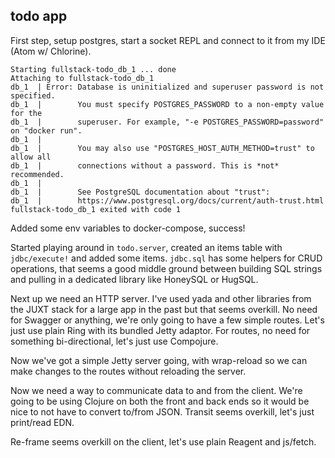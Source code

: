 ## todo app

First step, setup postgres, start a socket REPL and connect to it from my IDE (Atom w/ Chlorine).

```
Starting fullstack-todo_db_1 ... done
Attaching to fullstack-todo_db_1
db_1  | Error: Database is uninitialized and superuser password is not specified.
db_1  |        You must specify POSTGRES_PASSWORD to a non-empty value for the
db_1  |        superuser. For example, "-e POSTGRES_PASSWORD=password" on "docker run".
db_1  |
db_1  |        You may also use "POSTGRES_HOST_AUTH_METHOD=trust" to allow all
db_1  |        connections without a password. This is *not* recommended.
db_1  |
db_1  |        See PostgreSQL documentation about "trust":
db_1  |        https://www.postgresql.org/docs/current/auth-trust.html
fullstack-todo_db_1 exited with code 1
```

Added some env variables to docker-compose, success!

Started playing around in `todo.server`, created an items table with `jdbc/execute!` and added some items. `jdbc.sql` has some helpers for CRUD operations, that seems a good middle ground between building SQL strings and pulling in a dedicated library like HoneySQL or HugSQL.

Next up we need an HTTP server. I've used yada and other libraries from the JUXT stack for a large app in the past but that seems overkill. No need for Swagger or anything, we're only going to have a few simple routes. Let's just use plain Ring with its bundled Jetty adaptor. For routes, no need for something bi-directional, let's just use Compojure.

Now we've got a simple Jetty server going, with wrap-reload so we can make changes to the routes without reloading the server.

Now we need a way to communicate data to and from the client. We're going to be using Clojure on both the front and back ends so it would be nice to not have to convert to/from JSON. Transit seems overkill, let's just print/read EDN.

Re-frame seems overkill on the client, let's use plain Reagent and js/fetch.
